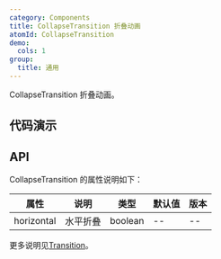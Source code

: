 ```yaml
---
category: Components
title: CollapseTransition 折叠动画
atomId: CollapseTransition
demo:
  cols: 1
group:
  title: 通用
---
```


CollapseTransition 折叠动画。

## 代码演示

<!-- prettier-ignore -->
<code src="./demo/basic.tsx"></code>
<code src="./demo/horizontal.tsx"></code>
<code src="./demo/horizontal2.tsx"></code>

## API

CollapseTransition 的属性说明如下：

| 属性       | 说明     | 类型    | 默认值 | 版本 |
| ---------- | -------- | ------- | ------ | ---- |
| horizontal | 水平折叠 | boolean | --     | --   |

更多说明见[Transition](./transition#api)。
